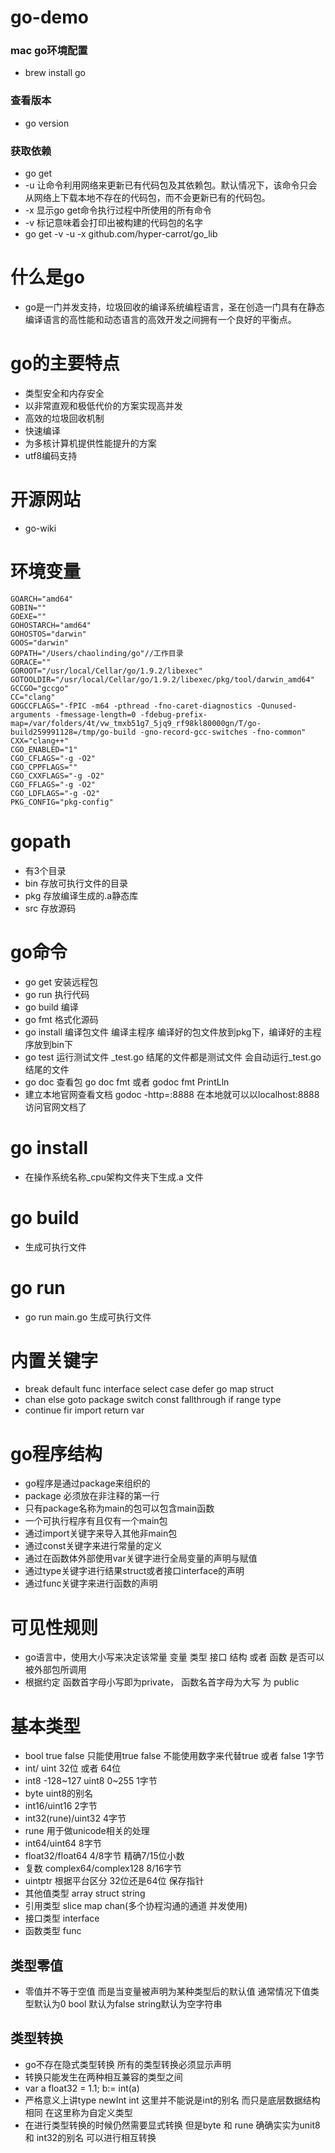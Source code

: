 # go-demo

### mac go环境配置
- brew install go

### 查看版本
- go version

### 获取依赖
- go get 
- -u 让命令利用网络来更新已有代码包及其依赖包。默认情况下，该命令只会从网络上下载本地不存在的代码包，而不会更新已有的代码包。
- -x 显示go get命令执行过程中所使用的所有命令
- -v 标记意味着会打印出被构建的代码包的名字
- go get -v -u -x github.com/hyper-carrot/go_lib

# 什么是go
- go是一门并发支持，垃圾回收的编译系统编程语言，圣在创造一门具有在静态编译语言的高性能和动态语言的高效开发之间拥有一个良好的平衡点。

# go的主要特点
- 类型安全和内存安全
- 以非常直观和极低代价的方案实现高并发
- 高效的垃圾回收机制
- 快速编译
- 为多核计算机提供性能提升的方案
- utf8编码支持

# 开源网站
- go-wiki

# 环境变量
```
GOARCH="amd64"
GOBIN=""
GOEXE=""
GOHOSTARCH="amd64"
GOHOSTOS="darwin"
GOOS="darwin"
GOPATH="/Users/chaolinding/go"//工作目录
GORACE=""
GOROOT="/usr/local/Cellar/go/1.9.2/libexec"
GOTOOLDIR="/usr/local/Cellar/go/1.9.2/libexec/pkg/tool/darwin_amd64"
GCCGO="gccgo"
CC="clang"
GOGCCFLAGS="-fPIC -m64 -pthread -fno-caret-diagnostics -Qunused-arguments -fmessage-length=0 -fdebug-prefix-map=/var/folders/4t/vw_tmxb51g7_5jq9_rf98kl80000gn/T/go-build259991128=/tmp/go-build -gno-record-gcc-switches -fno-common"
CXX="clang++"
CGO_ENABLED="1"
CGO_CFLAGS="-g -O2"
CGO_CPPFLAGS=""
CGO_CXXFLAGS="-g -O2"
CGO_FFLAGS="-g -O2"
CGO_LDFLAGS="-g -O2"
PKG_CONFIG="pkg-config"
```
# gopath
- 有3个目录
- bin 存放可执行文件的目录
- pkg 存放编译生成的.a静态库
- src 存放源码

# go命令
- go get 安装远程包
- go run 执行代码
- go build 编译
- go fmt 格式化源码
- go install 编译包文件 编译主程序 编译好的包文件放到pkg下，编译好的主程序放到bin下
- go test 运行测试文件 _test.go 结尾的文件都是测试文件 会自动运行_test.go结尾的文件
- go doc 查看包 go doc fmt   或者  godoc fmt PrintLln
- 建立本地官网查看文档 godoc -http=:8888 在本地就可以以localhost:8888访问官网文档了

# go install
- 在操作系统名称_cpu架构文件夹下生成.a 文件

# go build
- 生成可执行文件

# go run
- go run main.go 生成可执行文件

# 内置关键字
- break default func interface select case defer go map struct
- chan else goto package switch const fallthrough if range type
- continue fir import return var

# go程序结构
- go程序是通过package来组织的
- package 必须放在非注释的第一行
- 只有package名称为main的包可以包含main函数
- 一个可执行程序有且仅有一个main包
- 通过import关键字来导入其他非main包
- 通过const关键字来进行常量的定义
- 通过在函数体外部使用var关键字进行全局变量的声明与赋值
- 通过type关键字进行结果struct或者接口interface的声明
- 通过func关键字来进行函数的声明

# 可见性规则
- go语言中，使用大小写来决定该常量 变量 类型 接口 结构 或者 函数 是否可以被外部包所调用
- 根据约定 函数首字母小写即为private， 函数名首字母为大写 为 public

# 基本类型
- bool true false 只能使用true false 不能使用数字来代替true 或者 false 1字节
- int/ uint 32位 或者 64位
- int8 -128~127  uint8 0~255 1字节
- byte uint8的别名
- int16/uint16 2字节
- int32(rune)/uint32 4字节
- rune 用于做unicode相关的处理
- int64/uint64 8字节
- float32/float64 4/8字节 精确7/15位小数
- 复数 complex64/complex128  8/16字节
- uintptr  根据平台区分 32位还是64位  保存指针
- 其他值类型 array struct string
- 引用类型 slice map chan(多个协程沟通的通道 并发使用)
- 接口类型 interface
- 函数类型 func

## 类型零值
- 零值并不等于空值 而是当变量被声明为某种类型后的默认值 通常情况下值类型默认为0 bool 默认为false string默认为空字符串

## 类型转换
- go不存在隐式类型转换 所有的类型转换必须显示声明
- 转换只能发生在两种相互兼容的类型之间
- var a float32 = 1.1; b:= int(a)
- 严格意义上讲type newInt int 这里并不能说是int的别名 而只是底层数据结构相同 在这里称为自定义类型
- 在进行类型转换的时候仍然需要显式转换 但是byte 和 rune 确确实实为unit8 和 int32的别名 可以进行相互转换


 


